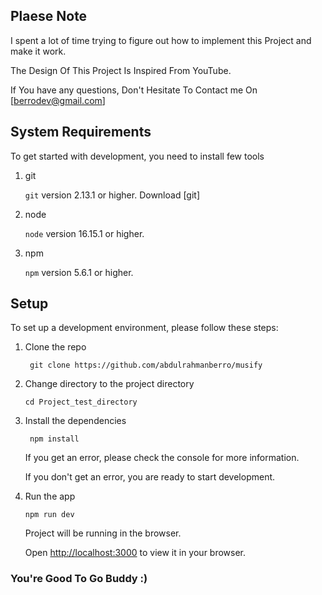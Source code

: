 ## Plaese Note

I spent a lot of time trying to figure out how to implement this Project and make it work.

The Design Of This Project Is Inspired From YouTube.

If You have any questions, Don't Hesitate To Contact me On [berrodev@gmail.com]

## System Requirements

To get started with development, you need to install few tools

1. git

   `git` version 2.13.1 or higher. Download [git]

2. node

   `node` version 16.15.1 or higher.

3. npm

   `npm` version 5.6.1 or higher.

## Setup

To set up a development environment, please follow these steps:

1. Clone the repo

   ```shell
    git clone https://github.com/abdulrahmanberro/musify
   ```

2. Change directory to the project directory

   ```shell
   cd Project_test_directory
   ```

3. Install the dependencies

   ```shell
    npm install
   ```

   If you get an error, please check the console for more information.

   If you don't get an error, you are ready to start development.

4. Run the app

   ```shell
   npm run dev
   ```

   Project will be running in the browser.

   Open [http://localhost:3000](http://localhost:3000) to view it in your browser.

### You're Good To Go Buddy :)
